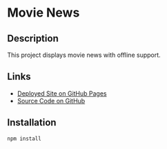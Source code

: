 # Movie News

## Description

This project displays movie news with offline support.

## Links

- [Deployed Site on GitHub Pages](https://your-username.github.io/your-repo)
- [Source Code on GitHub](https://github.com/your-username/your-repo)

## Installation

```sh
npm install

